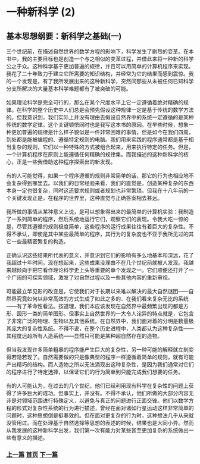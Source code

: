 # 一种新科学 (2)
## 基本思想纲要：新科学之基础(一)
三个世纪前，在描述自然世界的数学方程的影响下，科学发生了剧烈的变革。在本书中，我的主要目标也是创造一个与之相似的变革过程，并借此来将一种新的科学公之于众。这种科学基于更加普遍的规律，并且可以用简单的计算机程序来实现。我花了二十年致力于建立它所需要的知识结构，并经常为它的结果而感到震惊。我的一个发现是，有了我所发展出来的这种新科学，突然间那些从未被任何已知科学分支所解决的大量基本科学难题都有了被突破的可能。
<br><br>
如果理论科学是完全可行的，那么在某个尺度水平上它一定遵循着绝对精确的规律。在科学的整个历史中人们总是会预先假设这种规律一定是基于传统的数学方法的。但我意识到，我们实际上并没有理由去假设自然界中的系统一定遵循的是某种传统的数学定律。这个关键顿悟同时也是我写这本书的原因。在早些时候，想象一种更加普遍的规律是什么样子貌似是一件非常困难的事情，但是如今在我们四周，到处都是能被编程的、遵循特定规则的电脑。我们用来实践的程序通常都是基于相当复杂的规则，它们以一种特殊的方式被组合起来，用来执行特定的任务。但是，一个计算机程序在原则上能遵循任何精确的规律集。而我描述的这种新科学的核心，正是一些我借助这种程序探索出的新发现。
<br><br>
有的人可能觉得，如果一个程序遵循的规则非常简单的话，那它的行为也相应地不会复杂得到哪里去。以我们的日常经验来看，我们的直觉是，创造某种复杂的东西本身一定也很复杂，同时这还要求规则或者规划也非常繁琐。但我在十八年前的一个关键发现正是，在程序的世界里，这种直觉与正确答案相去甚远。
<br><br>
我所做的事情从某种意义上说，是可以想象得出来的最简单的计算机实验：我制造了一系列简单的程序，然后系统地运行它们，观察它们的表现。令我大吃一惊的是，尽管其遵循的规则极度简单，这些程序的运行成果往往有着巨大的复杂性。不得不承认，即使是其中某些最简单的程序，其行为的复杂度也不亚于我所见过的其它一些最精密繁复的构造。
<br><br>
正确认识这些结果所代表的意义，并意识到它们的影响有多么地基本和深远，花了我超过十年时间。现在想起来，这些成果没理由不在几个世纪前就被人发现。我越来越倾向于把它看作理论科学史上头等重要的单个发现之一。它们顺便还打开了一个广阔的可探索领域，激发了对自然过程以及一些其他内容的重新审视。
<br><br>
可能最立竿见影的改变是，它使我们对于长期以来难以解决的最大自然谜团——自然界究竟如何以非常高效的方式生成了如此之多的、在我们看来复杂无比的系统——有了革命性看法。按道理，我们本应该发现在自然界中最频繁出现的都是方形、圆形一类的简单图形。但事实上自然世界的一大令人诧异的特点就是，它包含了非常广泛的物理、生物以及其他系统。在自然界中，我们面对着的分明是数量极其庞大的复杂性系统。不得不说，在整个历史进程中，人类都认为这种复杂性——其程度远超所有人造系统——显然只可能是某种超自然存在的造物。
<br><br>
但当我发现许多简单粗暴的程序能产生巨大的复杂性，另一种可能的解释就立刻变得若隐若现了。自然需要做的只是像典型的程序一样遵循着简单的规则，就有可能产出精巧的结构。而人造物之所以无法涌现出这种复杂性，是因为我们通常对它们的程序进行了特定选择，以保证它们的行为简单到只能完成我们想要的任务。
<br><br>
有的人可能认为，在过去的几个世纪，他们已经利用现有科学在复杂性的问题上获得了许多巨大的成功。但事实上，并没有。不得不承认，他们所做的大部分内容无非是对领域范围进行特殊定义，以避免与真正的问题进行正面交锋。他们以数学方程的形式对复杂性系统的行为进行描述，曾经在面对诸如行星运动这样非常简单的问题时，这种思想倒是挺奏效的。但在面对更复杂的行为时，这种想法几乎从来就没管用过。而在处理基于自然选择等思想的表述的时候，结果也是大同小异。然而从我发展的这种新科学出发，我们第一次有能力对某些甚至更加复杂的系统做出一些有意义的描述。  


### [上一篇](./0001.md)     [首页](../../index.md)  [下一篇](./0002.md)